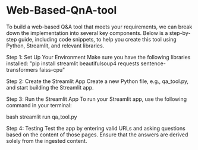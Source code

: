 # Web-Based-QnA-tool
To build a web-based Q&A tool that meets your requirements, we can break down the implementation into several key components. Below is a step-by-step guide, including code snippets, to help you create this tool using Python, Streamlit, and relevant libraries.

Step 1: Set Up Your Environment
Make sure you have the following libraries installed:
"pip install streamlit beautifulsoup4 requests sentence-transformers faiss-cpu"

Step 2: Create the Streamlit App
Create a new Python file, e.g., qa_tool.py, and start building the Streamlit app.

Step 3: Run the Streamlit App
To run your Streamlit app, use the following command in your terminal:

bash
streamlit run qa_tool.py

Step 4: Testing
Test the app by entering valid URLs and asking questions based on the content of those pages.
Ensure that the answers are derived solely from the ingested content.
